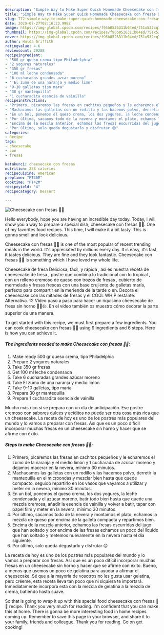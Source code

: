 ```yaml
---
description: "Simple Way to Make Super Quick Homemade Cheesecake con fresas 🍓🍓"
title: "Simple Way to Make Super Quick Homemade Cheesecake con fresas 🍓🍓"
slug: 772-simple-way-to-make-super-quick-homemade-cheesecake-con-fresas
date: 2020-07-27T02:16:23.998Z
image: https://img-global.cpcdn.com/recipes/f96b0526311b04ed/751x532cq70/cheesecake-con-fresas-🍓🍓-foto-principal.jpg
thumbnail: https://img-global.cpcdn.com/recipes/f96b0526311b04ed/751x532cq70/cheesecake-con-fresas-🍓🍓-foto-principal.jpg
cover: https://img-global.cpcdn.com/recipes/f96b0526311b04ed/751x532cq70/cheesecake-con-fresas-🍓🍓-foto-principal.jpg
author: Hulda Griffith
ratingvalue: 4.6
reviewcount: 29288
recipeingredient:
- "500 gr queso crema tipo Philadelphia"
- "2 yogures naturales"
- "350 gr fresas"
- "100 ml leche condensada"
- "6 cucharadas grandes azcar moreno"
- " El zumo de una naranja y medio limn"
- "9-10 galletas tipo mara"
- "30 gr mantequilla"
- "1 cucharadita esencia de vainilla"
recipeinstructions:
- "Primero, picaremos las fresas en cachitos pequeños y le echaremos el zumo de la naranja y el medio limón y 1 cucharada de azúcar moreno y dejamos macerar en la nevera, mínimo 30 minutos."
- "Machacamos las galletas con un rodillo y las hacemos polvo, derretir la mantequilla en el microondas y mezclar bien hasta que quede compacto, seguido repartirlo en los vasos que vayamos a utilizar y meter en la nevera, mínimo 30 minutos."
- "En un bol, ponemos el queso crema, los dos yogures, la leche condensada y el azúcar moreno, batir todo bien hasta que quede una mezcla cremosa, añadir la esencia de vainilla y volver a batir, tapar con papel film y meter en la nevera, mínimo 30 minutos."
- "Por último, sacamos todo de la nevera y montamos el plato, echamos la mezcla de queso por encima de la galleta compacta y repartimos bien."
- "Encima de la mezcla anterior, echamos las fresas escurridas del jugo que han soltado y por encima de las fresas echamos un poco del líquido que han soltado y metemos nuevamente en la nevera hasta el día siguiente."
- "Por último, solo queda degustarlo y disfrutar 😊"
categories:
- Recipe
tags:
- cheesecake
- con
- fresas

katakunci: cheesecake con fresas 
nutrition: 258 calories
recipecuisine: American
preptime: "PT35M"
cooktime: "PT42M"
recipeyield: "4"
recipecategory: Dessert

---
```



![Cheesecake con fresas 🍓🍓](https://img-global.cpcdn.com/recipes/f96b0526311b04ed/751x532cq70/cheesecake-con-fresas-🍓🍓-foto-principal.jpg)

Hello everybody, hope you are having an incredible day today. Today, I will show you a way to prepare a special dish, cheesecake con fresas 🍓🍓. One of my favorites food recipes. This time, I will make it a bit tasty. This is gonna smell and look delicious.

Cheesecake con fresas 🍓🍓 is one of the most popular of recent trending meals in the world. It's appreciated by millions every day. It is easy, it's fast, it tastes delicious. They are fine and they look fantastic. Cheesecake con fresas 🍓🍓 is something which I have loved my whole life.

Cheesecake de fresa Deliciosa, fácil, y rápida , así es nuestra receta de cheesecake de fresa , postre que combina lo tradicional con lo tropical , con un relleno cremoso de queso con trozos de fresas , cubierto de mermelada y fresas frescas con una base crujiente de galletas maría, perfecto para compartir en la merienda de la tarde o en. Decora el cheesecake con las mitades de fresas y el COOL WHIP restante. Alternativa. ♡ Vídeo paso a paso para hacer un riquísimo cheesecake de fresa sin horno 🍓😋👍. En el vídeo también os muestro cómo decorar la parte superior de una manera.


To get started with this recipe, we must first prepare a few ingredients. You can cook cheesecake con fresas 🍓🍓 using 9 ingredients and 6 steps. Here is how you can achieve it.

<!--inarticleads1-->

##### The ingredients needed to make Cheesecake con fresas 🍓🍓:

1. Make ready 500 gr queso crema, tipo Philadelphia
1. Prepare 2 yogures naturales
1. Take 350 gr fresas
1. Get 100 ml leche condensada
1. Take 6 cucharadas grandes azúcar moreno
1. Take  El zumo de una naranja y medio limón
1. Take 9-10 galletas, tipo maría
1. Prepare 30 gr mantequilla
1. Prepare 1 cucharadita esencia de vainilla


Mucho más rico si se prepara con un día de anticipación. Ese postre cremoso con sabores dulces y aciditos no puede ser otra cosa más rica que un cheesecake. La receta de hoy es uno de los postres más populares del mundo y lo vamos a preparar con fresas. Así que es un poco difícil incorporar muchas fresas en un cheesecake sin horno y hacer que se afirme con éxito. 

<!--inarticleads2-->

##### Steps to make Cheesecake con fresas 🍓🍓:

1. Primero, picaremos las fresas en cachitos pequeños y le echaremos el zumo de la naranja y el medio limón y 1 cucharada de azúcar moreno y dejamos macerar en la nevera, mínimo 30 minutos.
1. Machacamos las galletas con un rodillo y las hacemos polvo, derretir la mantequilla en el microondas y mezclar bien hasta que quede compacto, seguido repartirlo en los vasos que vayamos a utilizar y meter en la nevera, mínimo 30 minutos.
1. En un bol, ponemos el queso crema, los dos yogures, la leche condensada y el azúcar moreno, batir todo bien hasta que quede una mezcla cremosa, añadir la esencia de vainilla y volver a batir, tapar con papel film y meter en la nevera, mínimo 30 minutos.
1. Por último, sacamos todo de la nevera y montamos el plato, echamos la mezcla de queso por encima de la galleta compacta y repartimos bien.
1. Encima de la mezcla anterior, echamos las fresas escurridas del jugo que han soltado y por encima de las fresas echamos un poco del líquido que han soltado y metemos nuevamente en la nevera hasta el día siguiente.
1. Por último, solo queda degustarlo y disfrutar 😊


La receta de hoy es uno de los postres más populares del mundo y lo vamos a preparar con fresas. Así que es un poco difícil incorporar muchas fresas en un cheesecake sin horno y hacer que se afirme con éxito. Bueno, a menos que usemos un poco de gelatina para ayudar a afirmar el cheesecake. Sé que a la mayoría de vosotros no les gusta usar gelatina, pero créeme, esta receta lleva tan poco que ni siquiera te importará. Inmediatamente incorpora esta con la mezcla de gelatina a la mezcla de crema, batiendo hasta suave. 

So that is going to wrap it up with this special food cheesecake con fresas 🍓🍓 recipe. Thank you very much for reading. I'm confident that you can make this at home. There is gonna be more interesting food in home recipes coming up. Remember to save this page in your browser, and share it to your family, friends and colleague. Thank you for reading. Go on get cooking!
